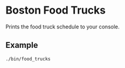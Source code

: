 # Boston Food Trucks

Prints the food truck schedule to your console.

## Example

`./bin/food_trucks`
